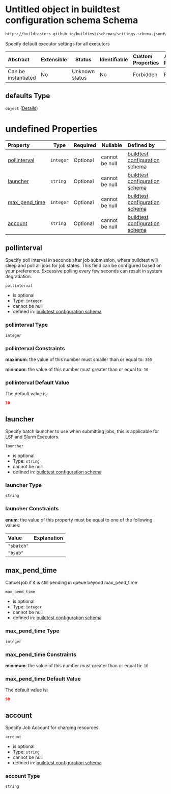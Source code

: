 # Untitled object in buildtest configuration schema Schema

```txt
https://buildtesters.github.io/buildtest/schemas/settings.schema.json#/properties/executors/properties/defaults
```

Specify default executor settings for all executors


| Abstract            | Extensible | Status         | Identifiable | Custom Properties | Additional Properties | Access Restrictions | Defined In                                                                   |
| :------------------ | ---------- | -------------- | ------------ | :---------------- | --------------------- | ------------------- | ---------------------------------------------------------------------------- |
| Can be instantiated | No         | Unknown status | No           | Forbidden         | Forbidden             | none                | [settings.schema.json\*](../out/settings.schema.json "open original schema") |

## defaults Type

`object` ([Details](settings-properties-executors-properties-defaults.md))

# undefined Properties

| Property                        | Type      | Required | Nullable       | Defined by                                                                                                                                                                                                                                                      |
| :------------------------------ | --------- | -------- | -------------- | :-------------------------------------------------------------------------------------------------------------------------------------------------------------------------------------------------------------------------------------------------------------- |
| [pollinterval](#pollinterval)   | `integer` | Optional | cannot be null | [buildtest configuration schema](settings-properties-executors-properties-defaults-properties-pollinterval.md "https&#x3A;//buildtesters.github.io/buildtest/schemas/settings.schema.json#/properties/executors/properties/defaults/properties/pollinterval")   |
| [launcher](#launcher)           | `string`  | Optional | cannot be null | [buildtest configuration schema](settings-properties-executors-properties-defaults-properties-launcher.md "https&#x3A;//buildtesters.github.io/buildtest/schemas/settings.schema.json#/properties/executors/properties/defaults/properties/launcher")           |
| [max_pend_time](#max_pend_time) | `integer` | Optional | cannot be null | [buildtest configuration schema](settings-properties-executors-properties-defaults-properties-max_pend_time.md "https&#x3A;//buildtesters.github.io/buildtest/schemas/settings.schema.json#/properties/executors/properties/defaults/properties/max_pend_time") |
| [account](#account)             | `string`  | Optional | cannot be null | [buildtest configuration schema](settings-properties-executors-properties-defaults-properties-account.md "https&#x3A;//buildtesters.github.io/buildtest/schemas/settings.schema.json#/properties/executors/properties/defaults/properties/account")             |

## pollinterval

Specify poll interval in seconds after job submission, where buildtest will sleep and poll all jobs for job states. This field can be configured based on your preference. Excessive polling every few seconds can result in system degradation. 


`pollinterval`

-   is optional
-   Type: `integer`
-   cannot be null
-   defined in: [buildtest configuration schema](settings-properties-executors-properties-defaults-properties-pollinterval.md "https&#x3A;//buildtesters.github.io/buildtest/schemas/settings.schema.json#/properties/executors/properties/defaults/properties/pollinterval")

### pollinterval Type

`integer`

### pollinterval Constraints

**maximum**: the value of this number must smaller than or equal to: `300`

**minimum**: the value of this number must greater than or equal to: `10`

### pollinterval Default Value

The default value is:

```json
30
```

## launcher

Specify batch launcher to use when submitting jobs, this is applicable for LSF and Slurm Executors.


`launcher`

-   is optional
-   Type: `string`
-   cannot be null
-   defined in: [buildtest configuration schema](settings-properties-executors-properties-defaults-properties-launcher.md "https&#x3A;//buildtesters.github.io/buildtest/schemas/settings.schema.json#/properties/executors/properties/defaults/properties/launcher")

### launcher Type

`string`

### launcher Constraints

**enum**: the value of this property must be equal to one of the following values:

| Value      | Explanation |
| :--------- | ----------- |
| `"sbatch"` |             |
| `"bsub"`   |             |

## max_pend_time

Cancel job if it is still pending in queue beyond max_pend_time


`max_pend_time`

-   is optional
-   Type: `integer`
-   cannot be null
-   defined in: [buildtest configuration schema](settings-properties-executors-properties-defaults-properties-max_pend_time.md "https&#x3A;//buildtesters.github.io/buildtest/schemas/settings.schema.json#/properties/executors/properties/defaults/properties/max_pend_time")

### max_pend_time Type

`integer`

### max_pend_time Constraints

**minimum**: the value of this number must greater than or equal to: `10`

### max_pend_time Default Value

The default value is:

```json
90
```

## account

Specify Job Account for charging resources


`account`

-   is optional
-   Type: `string`
-   cannot be null
-   defined in: [buildtest configuration schema](settings-properties-executors-properties-defaults-properties-account.md "https&#x3A;//buildtesters.github.io/buildtest/schemas/settings.schema.json#/properties/executors/properties/defaults/properties/account")

### account Type

`string`
